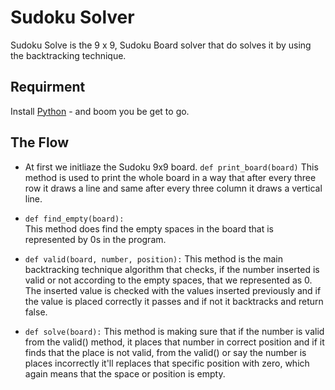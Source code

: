 
# Sudoku Solver
Sudoku Solve is the 9 x 9, Sudoku Board solver that do solves it by using the backtracking technique. 
## Requirment
Install [Python](http://www.python.org/) - and boom you be get to go.
## The Flow
- At first we initliaze the Sudoku 9x9 board. 
```def print_board(board)``` 
This method is used to print the whole board in a way that after every three row it draws a line and same after every three column it draws a vertical line.

- ```def find_empty(board):```  
This method does find the empty spaces in the board that is represented by 0s in the program.

- ```def valid(board, number, position):```
This method is the main backtracking technique algorithm that checks, if the number inserted is valid or not according to the empty spaces, that we represented as 0. The inserted value is checked with the values inserted previously and if the value is placed correctly it passes and if not it backtracks and return false.

- ```def solve(board):``` 
This method is making sure that if the number is valid from the valid() method, it places that number in correct position and if it finds that the place is not valid, from the valid() or say the number is places incorrectly it'll replaces that specific position with zero, which again means that the space or position is empty.
